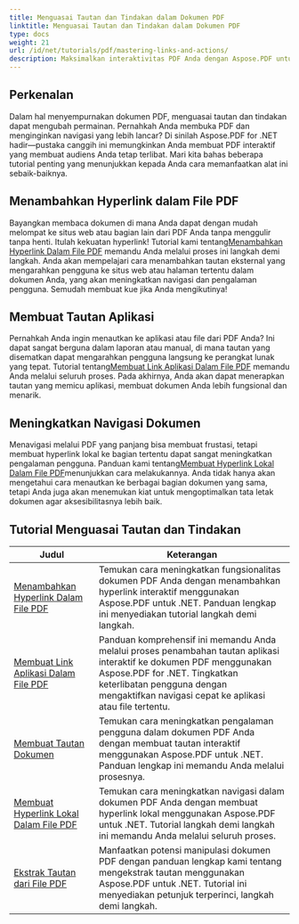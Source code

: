 ```yaml
---
title: Menguasai Tautan dan Tindakan dalam Dokumen PDF
linktitle: Menguasai Tautan dan Tindakan dalam Dokumen PDF
type: docs
weight: 21
url: /id/net/tutorials/pdf/mastering-links-and-actions/
description: Maksimalkan interaktivitas PDF Anda dengan Aspose.PDF untuk .NET. Temukan cara menambahkan hyperlink dan menyempurnakan navigasi dengan tutorial langkah demi langkah kami.
---
```

## Perkenalan

Dalam hal menyempurnakan dokumen PDF, menguasai tautan dan tindakan dapat mengubah permainan. Pernahkah Anda membuka PDF dan menginginkan navigasi yang lebih lancar? Di sinilah Aspose.PDF for .NET hadir—pustaka canggih ini memungkinkan Anda membuat PDF interaktif yang membuat audiens Anda tetap terlibat. Mari kita bahas beberapa tutorial penting yang menunjukkan kepada Anda cara memanfaatkan alat ini sebaik-baiknya.

## Menambahkan Hyperlink dalam File PDF
 Bayangkan membaca dokumen di mana Anda dapat dengan mudah melompat ke situs web atau bagian lain dari PDF Anda tanpa menggulir tanpa henti. Itulah kekuatan hyperlink! Tutorial kami tentang[Menambahkan Hyperlink Dalam File PDF](./adding-hyperlink/) memandu Anda melalui proses ini langkah demi langkah. Anda akan mempelajari cara menambahkan tautan eksternal yang mengarahkan pengguna ke situs web atau halaman tertentu dalam dokumen Anda, yang akan meningkatkan navigasi dan pengalaman pengguna. Semudah membuat kue jika Anda mengikutinya!

## Membuat Tautan Aplikasi
 Pernahkah Anda ingin menautkan ke aplikasi atau file dari PDF Anda? Ini dapat sangat berguna dalam laporan atau manual, di mana tautan yang disematkan dapat mengarahkan pengguna langsung ke perangkat lunak yang tepat. Tutorial tentang[Membuat Link Aplikasi Dalam File PDF](./creating-application-link/) memandu Anda melalui seluruh proses. Pada akhirnya, Anda akan dapat menerapkan tautan yang memicu aplikasi, membuat dokumen Anda lebih fungsional dan menarik.

## Meningkatkan Navigasi Dokumen
 Menavigasi melalui PDF yang panjang bisa membuat frustasi, tetapi membuat hyperlink lokal ke bagian tertentu dapat sangat meningkatkan pengalaman pengguna. Panduan kami tentang[Membuat Hyperlink Lokal Dalam File PDF](./creating-local-hyperlink/)menunjukkan cara melakukannya. Anda tidak hanya akan mengetahui cara menautkan ke berbagai bagian dokumen yang sama, tetapi Anda juga akan menemukan kiat untuk mengoptimalkan tata letak dokumen agar aksesibilitasnya lebih baik.

## Tutorial Menguasai Tautan dan Tindakan
| Judul | Keterangan |
| --- | --- | 
| [Menambahkan Hyperlink Dalam File PDF](./adding-hyperlink/) | Temukan cara meningkatkan fungsionalitas dokumen PDF Anda dengan menambahkan hyperlink interaktif menggunakan Aspose.PDF untuk .NET. Panduan lengkap ini menyediakan tutorial langkah demi langkah. |  
| [Membuat Link Aplikasi Dalam File PDF](./creating-application-link/) | Panduan komprehensif ini memandu Anda melalui proses penambahan tautan aplikasi interaktif ke dokumen PDF menggunakan Aspose.PDF for .NET. Tingkatkan keterlibatan pengguna dengan mengaktifkan navigasi cepat ke aplikasi atau file tertentu. |  
| [Membuat Tautan Dokumen](./creating-document-link/) | Temukan cara meningkatkan pengalaman pengguna dalam dokumen PDF Anda dengan membuat tautan interaktif menggunakan Aspose.PDF untuk .NET. Panduan lengkap ini memandu Anda melalui prosesnya. |  
| [Membuat Hyperlink Lokal Dalam File PDF](./creating-local-hyperlink/) | Temukan cara meningkatkan navigasi dalam dokumen PDF Anda dengan membuat hyperlink lokal menggunakan Aspose.PDF untuk .NET. Tutorial langkah demi langkah ini memandu Anda melalui seluruh proses. |  
| [Ekstrak Tautan dari File PDF](./extract-links-from-pdf-file/) | Manfaatkan potensi manipulasi dokumen PDF dengan panduan lengkap kami tentang mengekstrak tautan menggunakan Aspose.PDF untuk .NET. Tutorial ini menyediakan petunjuk terperinci, langkah demi langkah. |  
